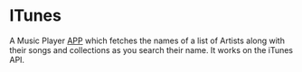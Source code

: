 # ITunes
A Music Player <a href="https://github.com/AYUSTARK/ITunes/blob/master/app/release/app-release.apk">APP</a> which fetches the names of a list of Artists along with their songs and collections as you search their name.
It works on the iTunes API.
